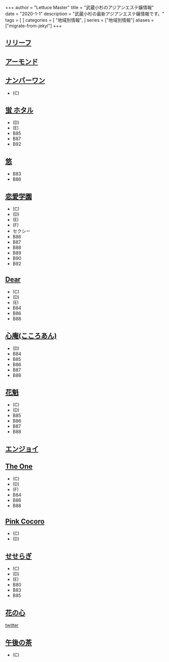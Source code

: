 +++
author = "Lettuce Master"
title = "武蔵小杉のアジアンエステ嬢情報"
date = "2020-1-1"
description = "武蔵小杉の最新アジアンエステ嬢情報です。"
tags = [
]
categories = [
    "地域別情報",
]
series = ["地域別情報"]
aliases = ["migrate-from-jekyl"]
+++

## [リリーフ](http://relief.ests.jp/)
## [アーモンド](http://almond.est.cm/)
## [ナンバーワン](http://www.number-one.work/)
- (C)
## [蛍 ホタル](https://hotaru.ests.jp/)
- (D)
- (E)
- B85
- B87
- B92
## [悠](http://www.yu202.com/)
- B83
- B86
## [恋愛学園](https://koigakuin.estjp.info/)
- (C)
- (D)
- (E)
- (F)
- セクシー
- B86
- B87
- B88
- B89
- B90
- B92
## [Dear](http://dear.qws.esute-jp.com/)
- (C)
- (D)
- (E)
- B84
- B86
- B88
## [心庵(こころあん)](http://kokoroan.info/)
- (D)
- B84
- B85
- B86
- B87
- B88
## [花魁](http://www.kangobisyojo.esturl.com/)
- (C)
- (D)
- B85
- B86
- B87
- B88
## [エンジョイ](http://www.enjoy-es.info/)
## [The One](http://yumesen.work/)
- (C)
- (D)
- (F)
- B84
- B86
- B88
## [Pink Cocoro](http://familiar.este88.com/)
- (C)
- (D)
## [せせらぎ](http://seseragi-massage.work/)
- (C)
- (D)
- (E)
- B80
- B83
- B85
## [花の心](https://www.hananokokoro.com/)
[twitter](https://twitter.com/rhanakokoro)
## [午後の茶](http://rlx-es.com/)
- (C)
